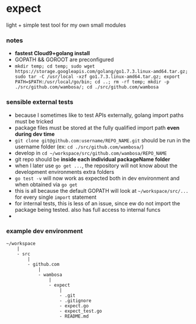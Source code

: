 # expect
light + simple test tool for my own small modules


### notes
- **fastest Cloud9+golang install**
 - GOPATH && GOROOT are preconfigured
 - ```mkdir temp; cd temp; sudo wget https://storage.googleapis.com/golang/go1.7.3.linux-amd64.tar.gz; sudo tar -C /usr/local -xzf go1.7.3.linux-amd64.tar.gz; export PATH=$PATH:/usr/local/go/bin; cd ..; rm -rf temp; mkdir -p ./src/github.com/wambosa/; cd ./src/github.com/wambosa```


### sensible external tests
- because I sometimes like to test APIs externally, golang import paths must be tricked
- package files must be stored at the fully qualified import path **even during dev time**
- ```git clone git@github.com:username/REPO_NAME.git``` should be run in the username folder (ex: ```cd ./src/github.com/wambosa/```)
- develop in ```cd ~/workspace/src/github.com/wambosa/REPO_NAME```
- git repo should be **inside each individual packageName folder**
- when I later use ```go get ...```, the repository will not know about the development environments extra folders
- ```go test -v``` will now work as expected both in dev environment and when obtained via ```go get```
- this is all because the default GOPATH will look at ```~/workspace/src/...``` for every single ```import``` statement
- for internal tests, this is less of an issue, since ew do not import the package being tested. also has full access to internal funcs
- 

### example dev environment
```
~/workspace
    |
    - src
        |
        - github.com
            |
            - wambosa
                |
                - expect
                    |
                    - .git
                    - .gitignore
                    - expect.go
                    - expect_test.go
                    - README.md
```